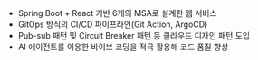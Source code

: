 - Spring Boot + React 기반 6개의 MSA로 설계한 웹 서비스
- GitOps 방식의 CI/CD 파이프라인(Git Action, ArgoCD)
- Pub-sub 패턴 및 Circuit Breaker 패턴 등 클라우드 디자인 패턴 도입
- AI 에이전트를 이용한 바이브 코딩을 적극 활용해 코드 품질 향상
